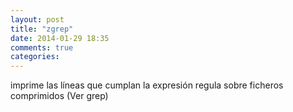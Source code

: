 ```yaml
---
layout: post
title: "zgrep"
date: 2014-01-29 18:35
comments: true
categories: 
---
```

imprime las líneas que cumplan la expresión regula sobre ficheros comprimidos (Ver grep)

